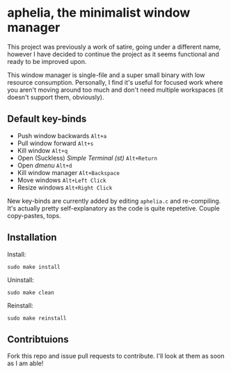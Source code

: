# aphelia, the minimalist window manager

This project was previously a work of satire, going under a different name, however I have decided to continue the project as it seems functional and ready to be improved upon.

This window manager is single-file and a super small binary with low resource consumption. Personally, I find it's useful for focused work where you aren't moving around too much and don't need multiple workspaces (it doesn't support them, obviously).

## Default key-binds

 * Push window backwards `Alt+a`
 * Pull window forward `Alt+s`
 * Kill window `Alt+q`
 * Open (Suckless) *Simple Terminal (st)* `Alt+Return`
 * Open *dmenu* `Alt+d`
 * Kill window manager `Alt+Backspace`
 * Move windows `Alt+Left Click`
 * Resize windows `Alt+Right Click`

New key-binds are currently added by editing `aphelia.c` and re-compiling. It's actually pretty self-explanatory as the code is quite repetetive. Couple copy-pastes, tops.

## Installation

Install:
```
sudo make install
```

Uninstall:
```
sudo make clean
```

Reinstall:
```
sudo make reinstall
```

## Contribtuions

Fork this repo and issue pull requests to contribute. I'll look at them as soon as I am able!
